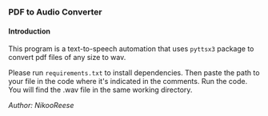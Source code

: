 ### PDF to Audio Converter

#### Introduction
This program is a text-to-speech automation that uses `pyttsx3` package to convert pdf files of any size to wav. 

Please run `requirements.txt` to install dependencies.
Then paste the path to your file in the code where it's indicated in the comments.
Run the code.
You will find the .wav file in the same working directory.


*Author: NikooReese*